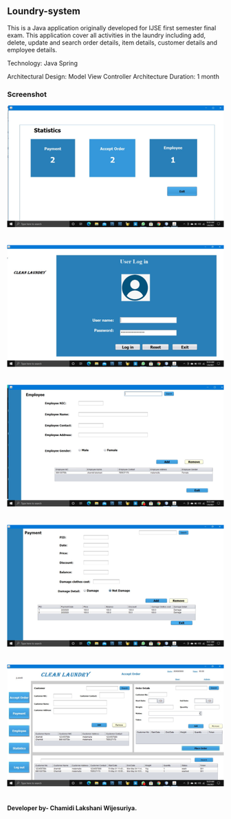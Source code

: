 ## Loundry-system

This is a Java application originally developed for IJSE first semester final exam. 
This application cover all activities in the laundry including add, delete, update and search order details, item details, customer details and employee details.

Technology: Java Spring

Architectural Design: Model View Controller Architecture
Duration: 1 month

### Screenshot
![](Screenshot/1.jpeg)
#
![](Screenshot/2.jpeg)
#
![](Screenshot/3.jpeg)
#
![](Screenshot/4.jpeg)
#
![](Screenshot/5.jpeg)
#

#### Developer by- Chamidi Lakshani Wijesuriya.

